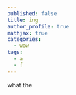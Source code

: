 ```yaml
---
published: false
title: ing
author_profile: true
mathjax: true
categories:
  - wow
tags:
  - a
  - f
---
```



what the 
